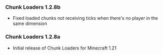 ### Chunk Loaders 1.2.8b
- Fixed loaded chunks not receiving ticks when there's no player in the same dimension

### Chunk Loaders 1.2.8a
- Initial release of Chunk Loaders for Minecraft 1.21

